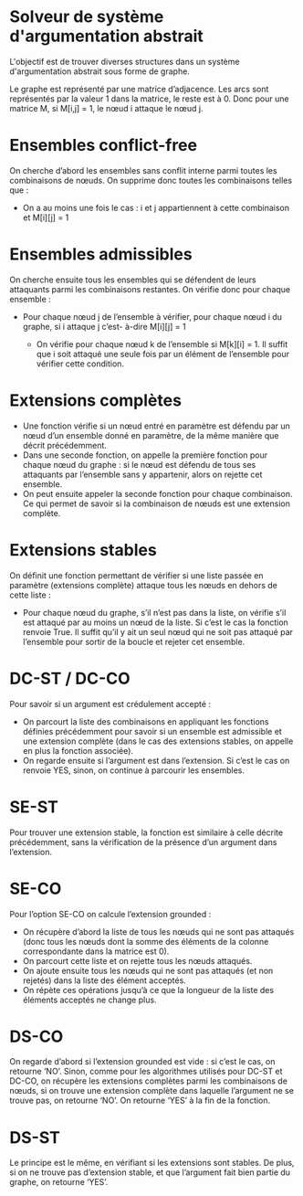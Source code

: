 # Solveur de système d'argumentation abstrait
L'objectif est de trouver diverses structures dans un système d'argumentation abstrait sous forme de graphe.

Le graphe est représenté par une matrice d’adjacence. Les arcs sont représentés par la valeur 1 dans la
matrice, le reste est à 0. Donc pour une matrice M, si M[i,j] = 1, le nœud i attaque le nœud j.

# Ensembles conflict-free
On cherche d’abord les ensembles sans conflit interne parmi toutes les combinaisons de nœuds. On
supprime donc toutes les combinaisons telles que :
- On a au moins une fois le cas : i et j appartiennent à cette combinaison et M[i][j] = 1

# Ensembles admissibles
On cherche ensuite tous les ensembles qui se défendent de leurs attaquants parmi les combinaisons
restantes. On vérifie donc pour chaque ensemble :
- Pour chaque nœud j de l’ensemble à vérifier, pour chaque nœud i du graphe, si i attaque j c’est-
à-dire M[i][j] = 1

  - On vérifie pour chaque nœud k de l’ensemble si M[k][i] = 1. Il suffit que i soit attaqué
  une seule fois par un élément de l’ensemble pour vérifier cette condition.

# Extensions complètes
- Une fonction vérifie si un nœud entré en paramètre est
défendu par un nœud d’un ensemble donné en paramètre, de la même manière que décrit
précédemment.
- Dans une seconde fonction, on appelle la première fonction pour chaque nœud du graphe : si le
nœud est défendu de tous ses attaquants par l’ensemble sans y appartenir, alors on rejette cet
ensemble.
- On peut ensuite appeler la seconde fonction pour chaque combinaison. Ce qui permet de savoir
si la combinaison de nœuds est une extension complète.

# Extensions stables
On définit une fonction permettant de vérifier si une liste passée en paramètre (extensions
complète) attaque tous les nœuds en dehors de cette liste :
- Pour chaque nœud du graphe, s’il n’est pas dans la liste, on vérifie s’il est attaqué par au moins
un nœud de la liste. Si c’est le cas la fonction renvoie True. Il suffit qu’il y ait un seul nœud qui ne
soit pas attaqué par l’ensemble pour sortir de la boucle et rejeter cet ensemble.

# DC-ST / DC-CO
Pour savoir si un argument est crédulement accepté :
- On parcourt la liste des combinaisons en appliquant les fonctions définies précédemment pour
savoir si un ensemble est admissible et une extension complète (dans le cas des extensions
stables, on appelle en plus la fonction associée).
- On regarde ensuite si l’argument est dans l’extension. Si c’est le cas on renvoie YES, sinon, on
continue à parcourir les ensembles.
# SE-ST
Pour trouver une extension stable, la fonction est similaire à celle décrite précédemment, sans la
vérification de la présence d’un argument dans l’extension.
# SE-CO
Pour l’option SE-CO on calcule l’extension grounded :
- On récupère d’abord la liste de tous les nœuds qui ne sont pas attaqués (donc tous les nœuds
dont la somme des éléments de la colonne correspondante dans la matrice est 0).
- On parcourt cette liste et on rejette tous les nœuds attaqués.
- On ajoute ensuite tous les nœuds qui ne sont pas attaqués (et non rejetés) dans la liste des
élément acceptés.
- On répète ces opérations jusqu’à ce que la longueur de la liste des éléments acceptés ne change
plus.
# DS-CO
On regarde d’abord si l’extension grounded est vide : si c’est le cas, on retourne ‘NO’. Sinon, comme
pour les algorithmes utilisés pour DC-ST et DC-CO, on récupère les extensions complètes parmi les
combinaisons de nœuds, si on trouve une extension complète dans laquelle l’argument ne se trouve
pas, on retourne ‘NO’. On retourne ‘YES’ à la fin de la fonction.
# DS-ST
Le principe est le même, en vérifiant si les extensions sont stables. De plus, si on ne trouve pas
d’extension stable, et que l’argument fait bien partie du graphe, on retourne ‘YES’.
